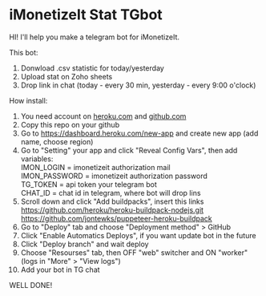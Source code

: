 # iMonetizeIt Stat TGbot

HI! I'll help you make a telegram bot for iMonetizeIt.

This bot:
1. Donwload .csv statistic for today/yesterday
2. Upload stat on Zoho sheets
3. Drop link in chat (today - every 30 min, yesterday - every 9:00 o'clock)


How install:
1. You need account on <a href="heroku.com">heroku.com</a> and <a href="github.com">github.com</a>
2. Copy this repo on your github
3. Go to <a href="https://dashboard.heroku.com/new-app">https://dashboard.heroku.com/new-app</a> and create new app (add name, choose region)
4. Go to "Setting" your app and click "Reveal Config Vars", then add variables:
<br>IMON_LOGIN = imonetizeit authorization mail
<br>IMON_PASSWORD = imonetizeit authorization password
<br>TG_TOKEN = api token your telegram bot
<br>CHAT_ID = chat id in telegram, where bot will drop lins
5. Scroll down and click "Add buildpacks", insert this links
<br>https://github.com/heroku/heroku-buildpack-nodejs.git
<br>https://github.com/jontewks/puppeteer-heroku-buildpack
6. Go to "Deploy" tab and choose "Deployment method" > GitHub
7. Click "Enable Automatics Deploys", if you want update bot in the future
8. Click "Deploy branch" and wait deploy
9. Choose "Resourses" tab, then OFF "web" switcher and ON "worker" (logs in "More" > "View logs")
10. Add your bot in TG chat

WELL DONE!
